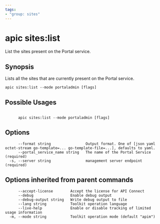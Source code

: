 ```yaml
---
tags:
- "group: sites"
---
```

# apic sites:list

List the sites present on the Portal service.

## Synopsis

Lists all the sites that are currently present on the Portal service.

```
apic sites:list --mode portaladmin [flags]
```

## Possible Usages

```

      apic sites:list --mode portaladmin [flags]

```

## Options

```
      --format string                Output format. One of [json yaml octet-stream go-template=... go-template-file=...], defaults to yaml.
      --portal_service_name string   The name of the Portal Service (required)
  -s, --server string                management server endpoint (required)
```

## Options inherited from parent commands

```
      --accept-license        Accept the license for API Connect
      --debug                 Enable debug output
      --debug-output string   Write debug output to file
      --lang string           Toolkit operation language
      --live-help             Enable or disable tracking of limited usage information
  -m, --mode string           Toolkit operation mode (default "apim")
```
